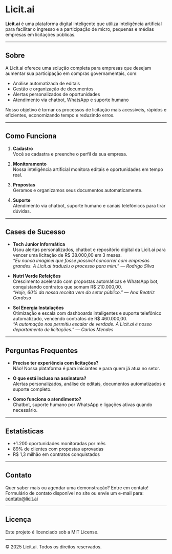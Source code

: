 # Licit.ai

**Licit.ai** é uma plataforma digital inteligente que utiliza inteligência artificial para facilitar o ingresso e a participação de micro, pequenas e médias empresas em licitações públicas.

---

## Sobre

A Licit.ai oferece uma solução completa para empresas que desejam aumentar sua participação em compras governamentais, com:

- Análise automatizada de editais
- Gestão e organização de documentos
- Alertas personalizados de oportunidades
- Atendimento via chatbot, WhatsApp e suporte humano

Nosso objetivo é tornar os processos de licitação mais acessíveis, rápidos e eficientes, economizando tempo e reduzindo erros.

---

## Como Funciona

1. **Cadastro**  
   Você se cadastra e preenche o perfil da sua empresa.

2. **Monitoramento**  
   Nossa inteligência artificial monitora editais e oportunidades em tempo real.

3. **Propostas**  
   Geramos e organizamos seus documentos automaticamente.

4. **Suporte**  
   Atendimento via chatbot, suporte humano e canais telefônicos para tirar dúvidas.

---

## Cases de Sucesso

- **Tech Junior Informática**  
  Usou alertas personalizados, chatbot e repositório digital da Licit.ai para vencer uma licitação de R$ 38.000,00 em 3 meses.  
  *“Eu nunca imaginei que fosse possível concorrer com empresas grandes. A Licit.ai traduziu o processo para mim.” — Rodrigo Silva*

- **Nutri Verde Refeições**  
  Crescimento acelerado com propostas automáticas e WhatsApp bot, conquistando contratos que somam R$ 210.000,00.  
  *“Hoje, 60% da nossa receita vem do setor público.” — Ana Beatriz Cardoso*

- **Sol Energia Instalações**  
  Otimização e escala com dashboards inteligentes e suporte telefônico automatizado, vencendo contratos de R$ 460.000,00.  
  *“A automação nos permitiu escalar de verdade. A Licit.ai é nosso departamento de licitações.” — Carlos Mendes*

---

## Perguntas Frequentes

- **Preciso ter experiência com licitações?**  
  Não! Nossa plataforma é para iniciantes e para quem já atua no setor.

- **O que está incluso na assinatura?**  
  Alertas personalizados, análise de editais, documentos automatizados e suporte completo.

- **Como funciona o atendimento?**  
  Chatbot, suporte humano por WhatsApp e ligações ativas quando necessário.

---

## Estatísticas

- +1.200 oportunidades monitoradas por mês  
- 89% de clientes com propostas aprovadas  
- R$ 1,3 milhão em contratos conquistados

---

## Contato

Quer saber mais ou agendar uma demonstração? Entre em contato!  
Formulário de contato disponível no site ou envie um e-mail para: contato@licit.ai

---

## Licença

Este projeto é licenciado sob a MIT License.

---

© 2025 Licit.ai. Todos os direitos reservados.



